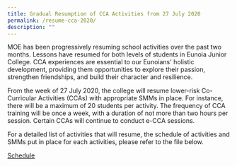 ```yaml
---
title: Gradual Resumption of CCA Activities from 27 July 2020
permalink: /resume-cca-2020/
description: ""
---
```

MOE has been progressively resuming school activities over the past two months. Lessons have resumed for both levels of students in Eunoia Junior College. CCA experiences are essential to our Eunoians' holistic development, providing them opportunities to explore their passion, strengthen friendships, and build their character and resilience.

From the week of 27 July 2020, the college will resume lower-risk Co-Curricular Activities (CCAs) with appropriate SMMs in place. For instance, there will be a maximum of 20 students per activity. The frequency of CCA training will be once a week, with a duration of not more than two hours per session. Certain CCAs will continue to conduct e-CCA sessions.

For a detailed list of activities that will resume, the schedule of activities and SMMs put in place for each activities, please refer to the file below.

[Schedule](https://go.gov.sg/ejc-2020-cca-schedule)